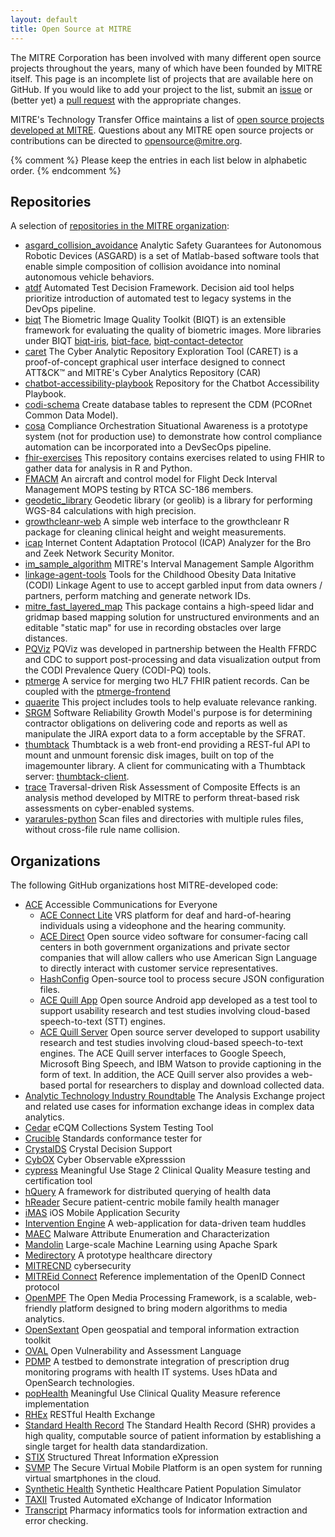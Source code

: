 ```yaml
---
layout: default
title: Open Source at MITRE
---
```


The MITRE Corporation has been involved with many different open source
projects throughout the years, many of which have been founded by MITRE itself.
This page is an incomplete list of projects that are available here on GitHub.
If you would like to add your project to the list, submit an
[issue](https://github.com/mitre/mitre.github.io/issues) or (better yet) a
[pull request](https://github.com/mitre/mitre.github.io/pulls) with the
appropriate changes.

MITRE's Technology Transfer Office maintains a list of [open source projects
developed at
MITRE](https://www.mitre.org/research/technology-transfer/open-source-software).
Questions about any MITRE open source projects or contributions can be directed
to [opensource@mitre.org](mailto:opensource@mitre.org).

{% comment %} Please keep the entries in each list below in alphabetic order. {% endcomment %}

## Repositories

A selection of [repositories in the MITRE organization](https://github.com/mitre):

* [asgard_collision_avoidance](https://github.com/mitre/asgard_collision_avoidance) Analytic Safety Guarantees for Autonomous Robotic Devices (ASGARD) is a set of Matlab-based software tools that enable simple composition of collision avoidance into nominal autonomous vehicle behaviors.
* [atdf](https://github.com/mitre/atdf) Automated Test Decision Framework. Decision aid tool helps prioritize introduction of automated test to legacy systems in the DevOps pipeline.
* [biqt](https://github.com/mitre/biqt) The Biometric Image Quality Toolkit (BIQT) is an extensible framework for evaluating the quality of biometric images. More libraries under BIQT [biqt-iris](https://github.com/mitre/biqt-iris), [biqt-face](https://github.com/mitre/biqt-face), [biqt-contact-detector](https://github.com/mitre/biqt-contact-detector)
* [caret](https://github.com/mitre/caret) The Cyber Analytic Repository Exploration Tool (CARET) is a proof-of-concept graphical user interface designed to connect ATT&CK™ and MITRE's Cyber Analytics Repository (CAR)
* [chatbot-accessibility-playbook](https://github.com/mitre/chatbot-accessibility-playbook) Repository for the Chatbot Accessibility Playbook.
* [codi-schema](https://github.com/mitre/codi-schema) Create database tables to represent the CDM (PCORnet Common Data Model).
* [cosa](https://github.com/mitre/cosa) Compliance Orchestration Situational Awareness is a prototype system (not for production use) to demonstrate how control compliance automation can be incorporated into a DevSecOps pipeline.
* [fhir-exercises](https://github.com/mitre/fhir-exercises) This repository contains exercises related to using FHIR to gather data for analysis in R and Python.
* [FMACM](https://github.com/mitre/fmacm) An aircraft and control model for Flight Deck Interval Management MOPS testing by RTCA SC-186 members.
* [geodetic_library](https://github.com/mitre/geodetic_library) Geodetic library (or geolib) is a library for performing WGS-84 calculations with high precision.
* [growthcleanr-web](https://github.com/mitre/growthcleanr-web) A simple web interface to the growthcleanr R package for cleaning clinical height and weight measurements.
* [icap](https://github.com/mitre/icap) Internet Content Adaptation Protocol (ICAP) Analyzer for the Bro and Zeek Network Security Monitor.
* [im_sample_algorithm](https://github.com/mitre/im_sample_algorithm) MITRE's Interval Management Sample Algorithm
* [linkage-agent-tools](https://github.com/mitre/linkage-agent-tools) Tools for the Childhood Obesity Data Initative (CODI) Linkage Agent to use to accept garbled input from data owners / partners, perform matching and generate network IDs. 
* [mitre_fast_layered_map](https://github.com/mitre/mitre_fast_layered_map) This package contains a high-speed lidar and gridmap based mapping solution for unstructured environments and an editable "static map" for use in recording obstacles over large distances. 
* [PQViz](https://github.com/mitre/PQViz) PQViz was developed in partnership between the Health FFRDC and CDC to support post-processing and data visualization output from the CODI Prevalence Query (CODI-PQ) tools.
* [ptmerge](https://github.com/mitre/ptmerge) A service for merging two HL7 FHIR patient records. Can be coupled with the [ptmerge-frontend](https://github.com/mitre/ptmerge-frontend)
* [quaerite](https://github.com/mitre/quaerite) This project includes tools to help evaluate relevance ranking.
* [SRGM](https://github.com/mitre/SRGM) Software Reliability Growth Model's purpose is for determining contractor obligations on delivering code and reports as well as manipulate the JIRA export data to a form acceptable by the SFRAT.
* [thumbtack](https://github.com/mitre/thumbtack) Thumbtack is a web front-end providing a REST-ful API to mount and unmount forensic disk images, built on top of the imagemounter library. A client for communicating with a Thumbtack server: [thumbtack-client](https://github.com/mitre/thumbtack-client).
* [trace](https://github.com/mitre/trace) Traversal-driven Risk Assessment of Composite Effects is an analysis method developed by MITRE to perform threat-based risk assessments on cyber-enabled systems.
* [yararules-python](https://github.com/mitre/yararules-python) Scan files and directories with multiple rules files, without cross-file rule name collision.

## Organizations

The following GitHub organizations host MITRE-developed code:

* [ACE](https://github.com/mitrefccace) Accessible Communications for Everyone
    * [ACE Connect Lite](https://github.com/mitrefccace/aceconnectlite-public) VRS platform for deaf and hard-of-hearing individuals using a videophone and the hearing community.
    * [ACE Direct](https://github.com/mitrefccace/acedirect-public) Open source video software for consumer-facing call centers in both government organizations and private sector companies that will allow callers who use American Sign Language to directly interact with customer service representatives.
    * [HashConfig](https://github.com/mitrefccace/hashconfig) Open-source tool to process secure JSON configuration files.
    * [ACE Quill App](https://github.com/mitrefccace/ace-quill-app) Open source Android app developed as a test tool to support usability research and test studies involving cloud-based speech-to-text (STT) engines.
    * [ACE Quill Server](https://github.com/mitrefccace/ace-quill-server) Open source server developed to support usability research and test studies involving cloud-based speech-to-text engines. The ACE Quill server interfaces to Google Speech, Microsoft Bing Speech, and IBM Watson to provide captioning in the form of text. In addition, the ACE Quill server also provides a web-based portal for researchers to display and download collected data.
* [Analytic Technology Industry Roundtable](https://analytic-roundtable.github.io/) The Analysis Exchange project and related use cases for information exchange ideas in complex data analytics.
* [Cedar](https://github.com/mitre/cedar/) eCQM Collections System Testing Tool
* [Crucible](https://github.com/fhir-crucible) Standards conformance tester for
* [CrystalDS](https://github.com/crystal-ds) Crystal Decision Support
* [CybOX](https://github.com/CybOXProject) Cyber Observable eXpresssion
* [cypress](https://github.com/projectcypress) Meaningful Use Stage 2 Clinical Quality Measure testing and certification tool
* [hQuery](https://github.com/hquery) A framework for distributed querying of health data
* [hReader](https://github.com/projecthreader/) Secure patient-centric mobile family health manager
* [iMAS](https://github.com/project-imas) iOS Mobile Application Security
* [Intervention Engine](https://github.com/intervention-engine/) A web-application for data-driven team huddles
* [MAEC](https://github.com/MAECProject) Malware Attribute Enumeration and Characterization
* [Mandolin](https://github.com/project-mandolin) Large-scale Machine Learning using Apache Spark
* [Medirectory](https://github.com/Medirectory) A prototype healthcare directory
* [MITRECND](https://github.com/mitrecnd) cybersecurity
* [MITREid Connect](https://github.com/mitreid-connect) Reference implementation of the OpenID Connect protocol
* [OpenMPF](https://openmpf.github.io/) The Open Media Processing Framework, is a scalable, web-friendly platform designed to bring modern algorithms to media analytics.
* [OpenSextant](https://opensextant.github.io/) Open geospatial and temporal information extraction toolkit
* [OVAL](https://github.com/OVALProject) Open Vulnerability and Assessment Language
* [PDMP](https://github.com/project-pdmp) A testbed to demonstrate integration of prescription drug monitoring programs with health IT systems. Uses hData and OpenSearch technologies.
* [popHealth](https://github.com/pophealth) Meaningful Use Clinical Quality Measure reference implementation
* [RHEx](https://github.com/project-rhex) RESTful Health Exchange
* [Standard Health Record](https://github.com/standardhealth/) The Standard Health Record (SHR) provides a high quality, computable source of patient information by establishing a single target for health data standardization.
* [STIX](https://github.com/STIXProject) Structured Threat Information eXpression
* [SVMP](https://svmp.github.io) The Secure Virtual Mobile Platform is an open system for running virtual smartphones in the cloud.
* [Synthetic Health](https://github.com/synthetichealth/) Synthetic Healthcare Patient Population Simulator
* [TAXII](https://github.com/TAXIIProject) Trusted Automated eXchange of Indicator Information
* [Transcript](https://github.com/project-transcript/) Pharmacy informatics tools for information extraction and error checking.

